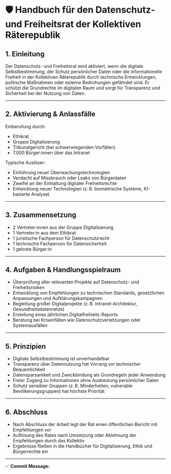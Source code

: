 # 🛡️ Handbuch für den Datenschutz- und Freiheitsrat der Kollektiven Räterepublik

## 1. Einleitung

Der Datenschutz- und Freiheitsrat wird aktiviert, wenn die digitale Selbstbestimmung, der Schutz persönlicher Daten oder die informationelle Freiheit in der Kollektiven Räterepublik durch technische Entwicklungen, politische Maßnahmen oder externe Bedrohungen gefährdet sind. Er schützt die Grundrechte im digitalen Raum und sorgt für Transparenz und Sicherheit bei der Nutzung von Daten.

---

## 2. Aktivierung & Anlassfälle

Einberufung durch:
- Ethikrat
- Gruppe Digitalisierung
- Tribunalgericht (bei schwerwiegenden Vorfällen)
- 7.000 Bürger:innen über das Intranet

Typische Auslöser:
- Einführung neuer Überwachungstechnologien
- Verdacht auf Missbrauch oder Leaks von Bürgerdaten
- Zweifel an der Einhaltung digitaler Freiheitsrechte
- Entwicklung neuer Technologien (z. B. biometrische Systeme, KI-basierte Analyse)

---

## 3. Zusammensetzung

- 2 Vertreter:innen aus der Gruppe Digitalisierung
- 1 Vertreter:in aus dem Ethikrat
- 1 juristische Fachperson für Datenschutzrecht
- 1 technische Fachperson für Datensicherheit
- 1 geloste Bürger:in

---

## 4. Aufgaben & Handlungsspielraum

- Überprüfung aller relevanten Projekte auf Datenschutz- und Freiheitsrisiken
- Entwicklung von Empfehlungen zu technischen Standards, gesetzlichen Anpassungen und Aufklärungskampagnen
- Begleitung großer Digitalprojekte (z. B. Intranet-Architektur, Gesundheitsdatennetze)
- Erstellung eines jährlichen Digitalfreiheits-Reports
- Beratung bei Krisenfällen wie Datenschutzverletzungen oder Systemausfällen

---

## 5. Prinzipien

- Digitale Selbstbestimmung ist unverhandelbar
- Transparenz über Datennutzung hat Vorrang vor technischer Bequemlichkeit
- Datensparsamkeit und Zweckbindung als Grundregeln jeder Anwendung
- Freier Zugang zu Informationen ohne Ausbeutung persönlicher Daten
- Schutz sensibler Gruppen (z. B. Minderheiten, vulnerable Bevölkerungsgruppen) hat höchste Priorität

---

## 6. Abschluss

- Nach Abschluss der Arbeit legt der Rat einen öffentlichen Bericht mit Empfehlungen vor
- Auflösung des Rates nach Umsetzung oder Ablehnung der Empfehlungen durch das Kollektiv
- Ergebnisse fließen in die Handbücher für Digitalisierung, Ethik und Bürgerrechte ein

---

✅ **Commit Message:**


